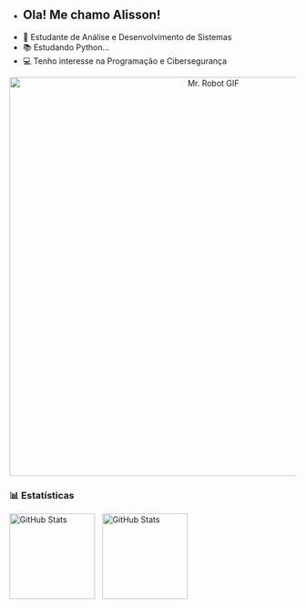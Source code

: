 - ## Ola! Me chamo Alisson! 
- 📝 Estudante de Análise e Desenvolvimento de Sistemas
- 📚 Estudando Python...
- 💻 Tenho interesse na Programação e Cibersegurança


<p align="center">
  <img src="https://github.com/AlissonLima5/alissonlima5/raw/a6b34721fe997b6c0fbd5618a6c8925b84eacacc/ezgif.com-optimize_Mr.Robot.gif" alt="Mr. Robot GIF" width="700" />
</p>

### 📊 Estatísticas

<p>
  <img 
    align="left" 
    alt="GitHub Stats" 
    height="150" 
    style="padding-right: 10px;" 
    src="https://github-readme-stats.vercel.app/api?username=AlissonLima5&show_icons=true&theme=chartreuse-dark&include_all_commits=true&locale=pt-br" 
  />

<img 
      align="left" 
      alt="GitHub Stats" 
      height="150" 
      src="https://github-readme-stats.vercel.app/api/top-langs/?username=AlissonLima5&theme=chartreuse-dark&layout=compact&custom_title=Tecnologias&langs_count=9" 
  />

</p>


